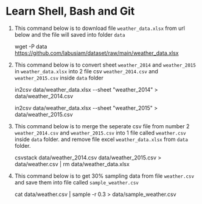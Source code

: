 # Learn Shell, Bash and Git

1. This command below is to download file `weather_data.xlsx` from url below and the file will saved into folder `data`
 
	wget -P data https://github.com/labusiam/dataset/raw/main/weather_data.xlsx

2. This command below is to convert sheet `weather_2014` and `weather_2015` in `weather_data.xlsx` into 2 file csv `weather_2014.csv` and `weather_2015.csv` inside `data` folder

	in2csv data/weather_data.xlsx --sheet "weather_2014" > data/weather_2014.csv

	in2csv data/weather_data.xlsx --sheet "weather_2015" > data/weather_2015.csv

3. This command below is to merge the seperate csv file from number 2 `weather_2014.csv` and `weather_2015.csv` into 1 file called `weather.csv` inside `data` folder. and remove file excel `weather_data.xlsx` from `data` folder.

	csvstack data/weather_2014.csv data/weather_2015.csv > data/weather.csv | rm data/weather_data.xlsx

4. This command below is to get 30% sampling data from file `weather.csv` and save them into file called `sample_weather.csv`

	cat data/weather.csv | sample -r 0.3 > data/sample_weather.csv
